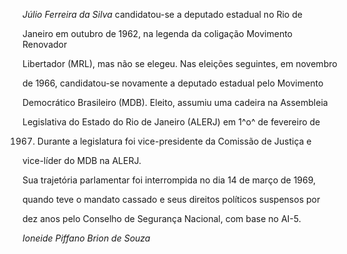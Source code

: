 

*Júlio Ferreira da Silva* candidatou-se a deputado estadual no Rio de

Janeiro em outubro de 1962, na legenda da coligação Movimento Renovador

Libertador (MRL), mas não se elegeu. Nas eleições seguintes, em novembro

de 1966, candidatou-se novamente a deputado estadual pelo Movimento

Democrático Brasileiro (MDB). Eleito, assumiu uma cadeira na Assembleia

Legislativa do Estado do Rio de Janeiro (ALERJ) em 1^o^ de fevereiro de

1967. Durante a legislatura foi vice-presidente da Comissão de Justiça e

vice-líder do MDB na ALERJ.



Sua trajetória parlamentar foi interrompida no dia 14 de março de 1969,

quando teve o mandato cassado e seus direitos políticos suspensos por

dez anos pelo Conselho de Segurança Nacional, com base no AI-5.



*Ioneide Piffano Brion de Souza*



